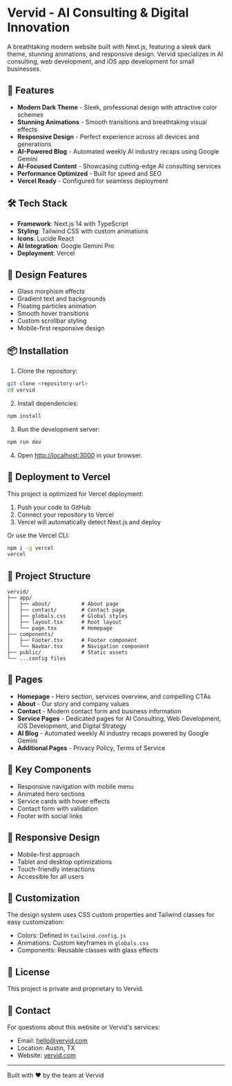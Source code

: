 # Vervid - AI Consulting & Digital Innovation

A breathtaking modern website built with Next.js, featuring a sleek dark theme, stunning animations, and responsive design. Vervid specializes in AI consulting, web development, and iOS app development for small businesses.

## 🚀 Features

- **Modern Dark Theme** - Sleek, professional design with attractive color schemes
- **Stunning Animations** - Smooth transitions and breathtaking visual effects
- **Responsive Design** - Perfect experience across all devices and generations
- **AI-Powered Blog** - Automated weekly AI industry recaps using Google Gemini
- **AI-Focused Content** - Showcasing cutting-edge AI consulting services  
- **Performance Optimized** - Built for speed and SEO
- **Vercel Ready** - Configured for seamless deployment

## 🛠️ Tech Stack

- **Framework**: Next.js 14 with TypeScript
- **Styling**: Tailwind CSS with custom animations
- **Icons**: Lucide React
- **AI Integration**: Google Gemini Pro
- **Deployment**: Vercel

## 🎨 Design Features

- Glass morphism effects
- Gradient text and backgrounds
- Floating particles animation
- Smooth hover transitions
- Custom scrollbar styling
- Mobile-first responsive design

## 📦 Installation

1. Clone the repository:
```bash
git clone <repository-url>
cd vervid
```

2. Install dependencies:
```bash
npm install
```

3. Run the development server:
```bash
npm run dev
```

4. Open [http://localhost:3000](http://localhost:3000) in your browser.

## 🚀 Deployment to Vercel

This project is optimized for Vercel deployment:

1. Push your code to GitHub
2. Connect your repository to Vercel
3. Vercel will automatically detect Next.js and deploy

Or use the Vercel CLI:
```bash
npm i -g vercel
vercel
```

## 📁 Project Structure

```
vervid/
├── app/
│   ├── about/          # About page
│   ├── contact/        # Contact page
│   ├── globals.css     # Global styles
│   ├── layout.tsx      # Root layout
│   └── page.tsx        # Homepage
├── components/
│   ├── Footer.tsx      # Footer component
│   └── Navbar.tsx      # Navigation component
├── public/             # Static assets
└── ...config files
```

## 🎯 Pages

- **Homepage** - Hero section, services overview, and compelling CTAs
- **About** - Our story and company values  
- **Contact** - Modern contact form and business information
- **Service Pages** - Dedicated pages for AI Consulting, Web Development, iOS Development, and Digital Strategy
- **AI Blog** - Automated weekly AI industry recaps powered by Google Gemini
- **Additional Pages** - Privacy Policy, Terms of Service

## 🌟 Key Components

- Responsive navigation with mobile menu
- Animated hero sections
- Service cards with hover effects
- Contact form with validation
- Footer with social links

## 📱 Responsive Design

- Mobile-first approach
- Tablet and desktop optimizations
- Touch-friendly interactions
- Accessible for all users

## 🎨 Customization

The design system uses CSS custom properties and Tailwind classes for easy customization:

- Colors: Defined in `tailwind.config.js`
- Animations: Custom keyframes in `globals.css`
- Components: Reusable classes with glass effects

## 📄 License

This project is private and proprietary to Vervid.

## 🤝 Contact

For questions about this website or Vervid's services:
- Email: hello@vervid.com
- Location: Austin, TX
- Website: [vervid.com](https://vervid.com)

---

Built with ❤️ by the team at Vervid
